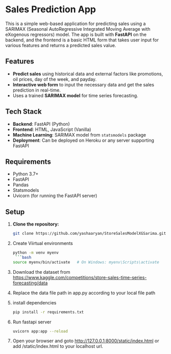 # Sales Prediction App

This is a simple web-based application for predicting sales using a SARIMAX (Seasonal AutoRegressive Integrated Moving Average with eXogenous regressors) model. The app is built with **FastAPI** on the backend, and the frontend is a basic HTML form that takes user input for various features and returns a predicted sales value.

## Features

- **Predict sales** using historical data and external factors like promotions, oil prices, day of the week, and payday.
- **Interactive web form** to input the necessary data and get the sales prediction in real-time.
- Uses a trained **SARIMAX model** for time series forecasting.

## Tech Stack

- **Backend**: FastAPI (Python)
- **Frontend**: HTML, JavaScript (Vanilla)
- **Machine Learning**: SARIMAX model from `statsmodels` package
- **Deployment**: Can be deployed on Heroku or any server supporting FastAPI

## Requirements

- Python 3.7+
- FastAPI
- Pandas
- Statsmodels
- Uvicorn (for running the FastAPI server)

## Setup

1. **Clone the repository:**

   ```bash
   git clone https://github.com/yashaaryan/StoreSalesModelXGSarima.git

2. Create Viirtual environments
   ```bash
   python -m venv myenv
    ```bash
   source myenv/bin/activate   # On Windows: myenv\Scripts\activate

4. Download the dataset from  https://www.kaggle.com/competitions/store-sales-time-series-forecasting/data
5. Replace the data file path in app.py according to your local file path
6. install dependencies
     ```bash
    pip install -r requirements.txt

8. Run fastapi server
   ```bash
   uvicorn app:app --reload
   
9. Open your browser and goto  http://127.0.0.1:8000/static/index.html or add /static/index.html to your localhost url.

